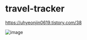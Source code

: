 # travel-tracker
https://uhyeonjin0619.tistory.com/38

![image](https://github.com/Uhyunjin/travel-tracker/assets/98440593/af75f9ce-2e02-44d4-8072-6466c08c056c)

